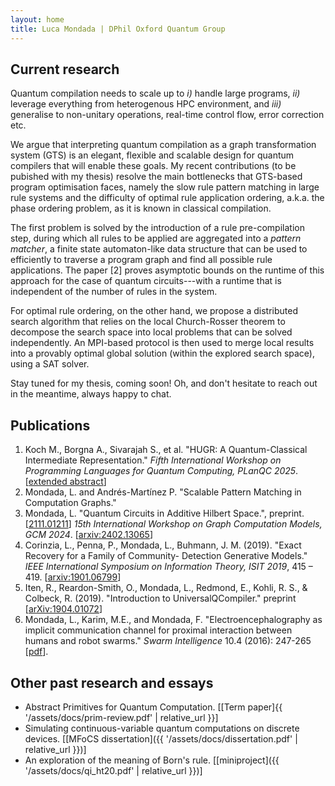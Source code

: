 ```yaml
---
layout: home
title: Luca Mondada | DPhil Oxford Quantum Group
---
```



## Current research
Quantum compilation needs to scale up to
_i)_ handle large programs,
_ii)_ leverage everything from heterogenous HPC environment, and
_iii)_ generalise to non-unitary operations, real-time control flow, error correction etc.

We argue that interpreting quantum compilation as a graph transformation
system (GTS) is an elegant, flexible and scalable design for quantum compilers
that will enable these goals.
My recent contributions (to be pubished with my thesis) resolve the main
bottlenecks that GTS-based program optimisation faces, namely the slow rule
pattern matching in large rule systems and 
the difficulty of optimal rule application ordering, a.k.a. the phase ordering
problem, as it is known in classical compilation.

The first problem is solved by the introduction of a rule pre-compilation step,
during which all rules to be applied are aggregated into a _pattern matcher_,
a finite state automaton-like data structure that can be used to efficiently
to traverse a program graph and find all possible rule applications.
The paper [2] proves asymptotic bounds on the runtime of this approach for
the case of quantum circuits---with a runtime that is independent of the number
of rules in the system.

For optimal rule ordering, on the other hand, we propose a distributed search
algorithm that relies on the local Church-Rosser theorem to decompose the
search space into local problems that can be solved independently.
An MPI-based protocol is then used to merge local results into a provably optimal
global solution (within the explored search space), using a SAT solver.

Stay tuned for my thesis, coming soon! Oh, and don't hesitate to reach out in
the meantime, always happy to chat.

## Publications
 1. Koch M., Borgna A., Sivarajah S., et al. "HUGR: A Quantum-Classical Intermediate Representation."
  _Fifth International Workshop on Programming Languages for Quantum Computing, PLanQC 2025_. [[extended abstract](https://quantum-compilers.github.io/iwqc2024/papers/IWQC2024_paper_14.pdf)]
 2. Mondada, L. and Andrés-Martínez P. "Scalable Pattern Matching in Computation Graphs." 
 3. Mondada, L. "Quantum Circuits in Additive Hilbert Space.", preprint. [[2111.01211](https://arxiv.org/abs/2111.01211)]
  _15th International Workshop on Graph Computation Models, GCM 2024_. [[arxiv:2402.13065](https://arxiv.org/abs/2402.13065)]
 3. Corinzia, L., Penna, P., Mondada, L., Buhmann, J. M. (2019). "Exact Recovery for a Family of Community- Detection Generative Models."
   _IEEE International Symposium on Information Theory, ISIT 2019_, 415 – 419. [[arxiv:1901.06799](https://arxiv.org/abs/1901.06799)]
 4. Iten, R., Reardon-Smith, O., Mondada, L., Redmond, E., Kohli, R. S., & Colbeck, R. (2019).
   "Introduction to UniversalQCompiler." preprint [[arXiv:1904.01072](https://arxiv.org/abs/1904.01072)]
 5. Mondada, L., Karim, M.E., and Mondada, F. "Electroencephalography as implicit communication channel for proximal interaction between humans and robot swarms."
   _Swarm Intelligence_ 10.4 (2016): 247-265 [[pdf](https://infoscience.epfl.ch/record/221632/files/EEG-HSI.pdf)].

## Other past research and essays
 * Abstract Primitives for Quantum Computation. [[Term paper]{{ '/assets/docs/prim-review.pdf' | relative_url }}]
 * Simulating continuous-variable quantum computations on discrete devices.
   [[MFoCS dissertation]({{ '/assets/docs/dissertation.pdf' | relative_url }})]
 * An exploration of the meaning of Born's rule. [[miniproject]({{ '/assets/docs/qi_ht20.pdf' | relative_url }})]
